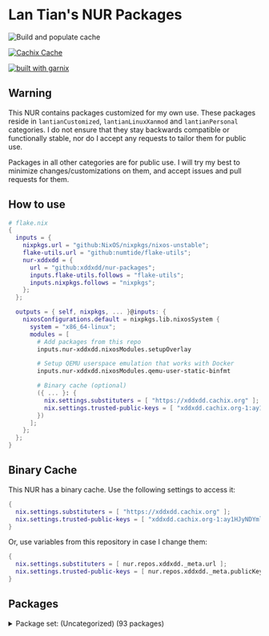 # Lan Tian's NUR Packages

![Build and populate cache](https://github.com/xddxdd/nur-packages/workflows/Build%20and%20populate%20cache/badge.svg)

[![Cachix Cache](https://img.shields.io/badge/cachix-xddxdd-blue.svg)](https://xddxdd.cachix.org)

[![built with garnix](https://img.shields.io/endpoint.svg?url=https%3A%2F%2Fgarnix.io%2Fapi%2Fbadges%2Fxddxdd%2Fnur-packages)](https://garnix.io)

## Warning

This NUR contains packages customized for my own use. These packages reside in `lantianCustomized`, `lantianLinuxXanmod` and `lantianPersonal` categories. I do not ensure that they stay backwards compatible or functionally stable, nor do I accept any requests to tailor them for public use.

Packages in all other categories are for public use. I will try my best to minimize changes/customizations on them, and accept issues and pull requests for them.

## How to use

```nix
# flake.nix
{
  inputs = {
    nixpkgs.url = "github:NixOS/nixpkgs/nixos-unstable";
    flake-utils.url = "github:numtide/flake-utils";
    nur-xddxdd = {
      url = "github:xddxdd/nur-packages";
      inputs.flake-utils.follows = "flake-utils";
      inputs.nixpkgs.follows = "nixpkgs";
    };
  };

  outputs = { self, nixpkgs, ... }@inputs: {
    nixosConfigurations.default = nixpkgs.lib.nixosSystem {
      system = "x86_64-linux";
      modules = [
        # Add packages from this repo
        inputs.nur-xddxdd.nixosModules.setupOverlay

        # Setup QEMU userspace emulation that works with Docker
        inputs.nur-xddxdd.nixosModules.qemu-user-static-binfmt

        # Binary cache (optional)
        ({ ... }: {
          nix.settings.substituters = [ "https://xddxdd.cachix.org" ];
          nix.settings.trusted-public-keys = [ "xddxdd.cachix.org-1:ay1HJyNDYmlSwj5NXQG065C8LfoqqKaTNCyzeixGjf8=" ];
        })
      ];
    };
  };
}
```

## Binary Cache

This NUR has a binary cache. Use the following settings to access it:

```nix
{
  nix.settings.substituters = [ "https://xddxdd.cachix.org" ];
  nix.settings.trusted-public-keys = [ "xddxdd.cachix.org-1:ay1HJyNDYmlSwj5NXQG065C8LfoqqKaTNCyzeixGjf8=" ];
}
```

Or, use variables from this repository in case I change them:

```nix
{
  nix.settings.substituters = [ nur.repos.xddxdd._meta.url ];
  nix.settings.trusted-public-keys = [ nur.repos.xddxdd._meta.publicKey ];
}
```

## Packages

<details>
<summary>Package set: (Uncategorized) (93 packages)</summary>

| State | Path | Name | Version | Description |
| ----- | ---- | ---- | ------- | ----------- |
|  | `amule-dlp` | [amule-dlp](https://github.com/amule-project/amule) | 7b3a07ab554d95267cca0c4a819b26d8474d6b3b | Peer-to-peer client for the eD2K and Kademlia networks |
|  | `asterisk-g72x` | [asterisk-g72x](https://github.com/arkadijs/asterisk-g72x) | 3855cec2ef2667f3e9224006dbaf179575752218 | G.729 and G.723.1 codecs for Asterisk (Only G.729 is enabled) |
|  | `asteriskDigiumCodecs` | merged- | 1.0.0 |  |
|  | `baidupcs-go` | [baidupcs-go](https://github.com/qjfoidnh/BaiduPCS-Go) | v3.9.5 | iikira/BaiduPCS-Go 原版基础上集成了分享链接/秒传链接转存功能 |
|  | `bepasty` | [bepasty](https://bepasty-server.readthedocs.org/) | 1.2.0 | universal pastebin server |
|  | `bilibili` | [bilibili](https://app.bilibili.com/) | 1.12.1-2 | Bilibili desktop client |
|  | `bird-babel-rtt` | [bird-babel-rtt](http://bird.network.cz) | bcbd53c4966cb59a50aa9d004250e08d10038250 | BIRD Internet Routing Daemon |
|  | `bird-lg-go` | [bird-lg-go](https://github.com/xddxdd/bird-lg-go) | 3c9a3e433915ffc619f10a003b5b9e6e83937436 | BIRD looking glass in Go, for better maintainability, easier deployment & smaller memory footprint |
|  | `bird-lgproxy-go` | [bird-lgproxy-go](https://github.com/xddxdd/bird-lg-go) | 3c9a3e433915ffc619f10a003b5b9e6e83937436 | BIRD looking glass in Go, for better maintainability, easier deployment & smaller memory footprint |
| `Broken` | `boringssl-oqs` | [boringssl-oqs](https://openquantumsafe.org) | OQS-BoringSSL-snapshot-2023-06 | Fork of BoringSSL that includes prototype quantum-resistant key exchange and authentication in the TLS handshake based on liboqs |
|  | `calibre-cops` | [calibre-cops](http://blog.slucas.fr/en/oss/calibre-opds-php-server) | 1.1.3 | Calibre OPDS (and HTML) PHP Server : web-based light alternative to Calibre content server / Calibre2OPDS to serve ebooks (epub, mobi, pdf, ...) |
|  | `chmlib-utils` | [chmlib](http://www.jedrea.com/chmlib) | 0.40a | A library for dealing with Microsoft ITSS/CHM format files |
|  | `chromium-oqs-bin` | [chromium-oqs-bin](https://github.com/open-quantum-safe/oqs-demos) | 0.7.2 | Chromium with Open Quantum Safe patches |
|  | `cloudpan189-go` | [cloudpan189-go](https://github.com/tickstep/cloudpan189-go) | v0.1.3 | 天翼云盘命令行客户端(CLI)，基于GO语言实现 |
|  | `cockpy` | [cockpy](https://github.com/Hiro420/CockPY) | 00fa2f220fd5e22c14a88b5f6000487b49b071f1 | public and open source version of the cbt2 ps im working on  |
|  | `deepspeech-gpu` | [deepspeech-gpu](https://github.com/mozilla/DeepSpeech) | 0.9.3 | Speech-to-text engine which can run in real time on devices ranging from a Raspberry Pi 4 to high power GPU servers. |
|  | `deepspeech-wrappers` | [deepspeech](https://github.com/mozilla/DeepSpeech) | 0.9.3 | Speech-to-text engine which can run in real time on devices ranging from a Raspberry Pi 4 to high power GPU servers. |
|  | `dingtalk` | [dingtalk](https://www.dingtalk.com/) | 7.0.50.30831 | 钉钉 |
|  | `dn42-pingfinder` | [dn42-pingfinder](https://git.dn42.dev/dn42/pingfinder/src/branch/master/clients) | 1.0.0 | DN42 Pingfinder |
|  | `douban-openapi-server` | [douban-openapi-server](https://github.com/caryyu/douban-openapi-server) | c7e2a0f59ba5cfb2d10a31013547686a4afab99d | A Douban API server that provides an unofficial APIs for media information gathering |
|  | `drone-file-secret` | [drone-file-secret](https://github.com/xddxdd/drone-file-secret) | b69ba503becb41c72a1b724f38a26e7f2c34b110 | A secret provider for Drone CI. It simply reads secrets from a given folder, suitable for private use Drone CI instances where running a Vault instance can be undesirable. |
|  | `drone-vault` | [drone-vault](https://docs.drone.io/configure/secrets/external/vault/) | v1.3.0 | Drone plugin for integrating with the Vault secrets manager |
|  | `etherguard` | [etherguard](https://github.com/KusakabeShi/EtherGuard-VPN) | a96db9e8cf68da687c5e26696df9778162d42ad2 | Layer2 version of wireguard with Floyd Warshall implement in go |
|  | `fastapi-dls` | [fastapi-dls](https://gitea.publichub.eu/oscar.krause/fastapi-dls) | 58ffa752f34b2d4ac71b18a68994ccfebb066c70 | Minimal Delegated License Service (DLS) |
|  | `fcitx5-breeze` | [fcitx5-breeze](https://github.com/scratch-er/fcitx5-breeze) | 2.0.0 | Fcitx5 theme to match KDE's Breeze style |
|  | `flaresolverr` | [flaresolverr](https://github.com/FlareSolverr/FlareSolverr) | v3.3.6 | Proxy server to bypass Cloudflare protection |
|  | `flasgger` | [flasgger](http://flasgger.pythonanywhere.com/) | 0.9.5 | Easy OpenAPI specs and Swagger UI for your Flask API |
|  | `ftp-proxy` | [ftp-proxy](http://www.ftpproxy.org/) | 1.2.3 | ftp.proxy - FTP Proxy Server |
|  | `genshin-checkin-helper` | [genshin-checkin-helper](https://gitlab.com/y1ndan/genshin-checkin-helper) | b9e36543bfe5b042e015463e5d0398cd234cba90 | More than check-in for Genshin Impact. |
|  | `genshinhelper2` | [genshinhelper2](https://gitlab.com/y1ndan/genshinhelper2) | 1382b89d0ee1f5dfcbe1425398fb4cfc260ddcdd | A Python library for miHoYo bbs and HoYoLAB Community. |
|  | `glauth` | [glauth](https://github.com/glauth/glauth) | v2.3.0 | A lightweight LDAP server for development, home use, or CI |
|  | `google-earth-pro` | [google-earth-pro](https://www.google.com/earth/) | 7.3.6.9345 | A world sphere viewer |
|  | `gopherus` | [gopherus](http://gopherus.sourceforge.net/) | 1.2.1 | Gopherus is a free, multiplatform, console-mode gopher client that provides a classic text interface to the gopherspace. |
|  | `grasscutter` | [grasscutter](https://github.com/Grasscutters/Grasscutter) | 1.7.2 | A server software reimplementation for a certain anime game. |
|  | `hath` | [hath](https://e-hentai.org/) | 1.6.1 | Hentai@Home |
|  | `hesuvi-hrir` | [hesuvi-hrir](https://sourceforge.net/projects/hesuvi/) | 2.0.0.1 | Headphone Surround Virtualizations for Equalizer APO |
|  | `hoyo-glyphs` | [hoyo-glyphs](https://github.com/SpeedyOrc-C/Hoyo-Glyphs) | 9914343c51384e45496522074c6cc6b15394543c | Constructed scripts by Hoyoverse 米哈游的架空文字  |
|  | `kaixinsong-fonts` | [kaixinsong-fonts](http://www.guoxuedashi.net/zidian/bujian/KaiXinSong.php) | 3.0 | KaiXinSong |
|  | `kata-image` | [kata-image](https://github.com/kata-containers/kata-containers) | 3.1.3 | Kata Containers is an open source project and community working to build a standard implementation of lightweight Virtual Machines (VMs) that feel and perform like containers, but provide the workload isolation and security advantages of VMs. (Packaging script adapted from https://github.com/TUM-DSE/doctor-cluster-config/blob/0c40be8dd86282122f8f04df738c409ef5e3da1c/pkgs/kata-images/default.nix) |
| `Broken` | `kata-runtime` | [kata-runtime](https://github.com/kata-containers/kata-containers) | 3.1.3 | Kata Containers is an open source project and community working to build a standard implementation of lightweight Virtual Machines (VMs) that feel and perform like containers, but provide the workload isolation and security advantages of VMs. (Packaging script adapted from https://github.com/TUM-DSE/doctor-cluster-config/blob/0c40be8dd86282122f8f04df738c409ef5e3da1c/pkgs/kata-runtime/default.nix) |
|  | `konnect` | [konnect](https://github.com/Kopano-dev/konnect) | v0.34.0 | Kopano Konnect implements an OpenID provider (OP) with integrated web login and consent forms. |
|  | `lantianCustomized` | merged-asterisk-attic-telnyx-compatible-coredns-librime-with-plugins-linux-xanmod-lantian-linux-xanmod-lantian-lto-linux-xanmod-lantian-unstable-linux-xanmod-lantian-unstable-lto-nbfc-linux-nginx-transmission-with-webui | 1.0.0 |  |
|  | `lantianLinuxXanmod` | merged-generic-generic-lto-latest-generic-latest-generic-lto-latest-x86_64-v1-latest-x86_64-v1-lto-latest-x86_64-v2-latest-x86_64-v2-lto-latest-x86_64-v3-latest-x86_64-v3-lto-latest-x86_64-v4-latest-x86_64-v4-lto-lts-generic-lts-generic-lto-lts-x86_64-v1-lts-x86_64-v1-lto-lts-x86_64-v2-lts-x86_64-v2-lto-lts-x86_64-v3-lts-x86_64-v3-lto-lts-x86_64-v4-lts-x86_64-v4-lto-v6_0-generic-v6_0-generic-lto-v6_0-x86_64-v1-v6_0-x86_64-v1-lto-v6_0-x86_64-v2-v6_0-x86_64-v2-lto-v6_0-x86_64-v3-v6_0-x86_64-v3-lto-v6_0-x86_64-v4-v6_0-x86_64-v4-lto-v6_1-generic-v6_1-generic-lto-v6_1-x86_64-v1-v6_1-x86_64-v1-lto-v6_1-x86_64-v2-v6_1-x86_64-v2-lto-v6_1-x86_64-v3-v6_1-x86_64-v3-lto-v6_1-x86_64-v4-v6_1-x86_64-v4-lto-x86_64-v1-x86_64-v1-lto-x86_64-v2-x86_64-v2-lto-x86_64-v3-x86_64-v3-lto-x86_64-v4-x86_64-v4-lto | 1.0.0 |  |
|  | `lantianLinuxXanmodPackages` | merged- | 1.0.0 |  |
|  | `lantianPersonal` | merged-libltnginx | 1.0.0 |  |
|  | `ldap-auth-proxy` | [ldap-auth-proxy](https://github.com/pinepain/ldap-auth-proxy) | 66a8236af574f554478fe376051b95f61235efc9 | A simple drop-in HTTP proxy for transparent LDAP authentication which is also a HTTP auth backend. |
|  | `libnftnl-fullcone` | [libnftnl](https://netfilter.org/projects/libnftnl/) | 1.2.6 | A userspace library providing a low-level netlink API to the in-kernel nf_tables subsystem |
|  | `liboqs` | [liboqs](https://openquantumsafe.org) | a80fdf8ee48ea979b5b90ceba026610338608ce0 | C library for prototyping and experimenting with quantum-resistant cryptography |
|  | `netboot-xyz` | [netboot-xyz](https://netboot.xyz/) | 2.0.72 | Your favorite operating systems in one place. A network-based bootable operating system installer based on iPXE. |
|  | `netns-exec` | [netns-exec](https://github.com/pekman/netns-exec) | aa346fd058d47b238ae1b86250f414bcab2e7927 | Run command in Linux network namespace as normal user |
|  | `nftables-fullcone` | [nftables](https://netfilter.org/projects/nftables/) | 1.0.8 | The project that aims to replace the existing {ip,ip6,arp,eb}tables framework |
|  | `noise-suppression-for-voice` | [noise-suppression-for-voice](https://github.com/werman/noise-suppression-for-voice) | v1.03 | Noise suppression plugin based on Xiph's RNNoise |
|  | `nullfs` | [nullfs](https://github.com/xrgtn/nullfs) | 0884f87ec01faaee219f59742c14ed3c3945f5c0 | FUSE nullfs drivers |
| `Broken` | `nvlax` | [nvlax](https://github.com/illnyang/nvlax) | b3699ad40c4dfbb9d46c53325d63ae8bf4a94d7f | Future-proof NvENC & NvFBC patcher |
|  | `oci-arm-host-capacity` | [oci-arm-host-capacity](https://github.com/hitrov/oci-arm-host-capacity) | 1a655bf6150d64f4f3732f267477ed3e4c6f87d0 | This script allows to bypass Oracle Cloud Infrastructure 'Out of host capacity' error immediately when additional OCI capacity will appear in your Home Region / Availability domain. |
|  | `onepush` | [onepush](https://gitlab.com/y1ndan/onepush) | 3a1d5880e3b8f1c5191ee28acd828def15fe135d | A Python library to send notifications to your iPhone, Discord, Telegram, WeChat, QQ and DingTalk. |
|  | `openj9-ibm-semeru` | merged-jdk-bin-11-jdk-bin-11_0_12_0-jdk-bin-11_0_13_0-jdk-bin-11_0_14_0-jdk-bin-11_0_14_1-jdk-bin-11_0_15_0-jdk-bin-11_0_16_0-jdk-bin-11_0_16_1-jdk-bin-11_0_17_0-jdk-bin-11_0_18_0-jdk-bin-11_0_19_0-jdk-bin-11_0_20_0-jdk-bin-11_0_20_1-jdk-bin-16-jdk-bin-16_0_2_0-jdk-bin-17-jdk-bin-17_0_1_0-jdk-bin-17_0_2_0-jdk-bin-17_0_3_0-jdk-bin-17_0_4_0-jdk-bin-17_0_4_1-jdk-bin-17_0_5_0-jdk-bin-17_0_6_0-jdk-bin-17_0_7_0-jdk-bin-17_0_8_0-jdk-bin-17_0_8_1-jdk-bin-18-jdk-bin-18_0_1_0-jdk-bin-18_0_1_1-jdk-bin-18_0_2_0-jdk-bin-18_0_2_1-jdk-bin-19-jdk-bin-19_0_2_0-jdk-bin-20-jdk-bin-20_0_1_0-jdk-bin-20_0_2_0-jdk-bin-8-jdk-bin-8_0_302_0-jdk-bin-8_0_312_0-jdk-bin-8_0_322_0-jdk-bin-8_0_332_0-jdk-bin-8_0_345_0-jdk-bin-8_0_345_1-jdk-bin-8_0_352_0-jdk-bin-8_0_362_0-jdk-bin-8_0_372_0-jdk-bin-8_0_382_0-jre-bin-11-jre-bin-11_0_12_0-jre-bin-11_0_13_0-jre-bin-11_0_14_0-jre-bin-11_0_14_1-jre-bin-11_0_15_0-jre-bin-11_0_16_0-jre-bin-11_0_16_1-jre-bin-11_0_17_0-jre-bin-11_0_18_0-jre-bin-11_0_19_0-jre-bin-11_0_20_0-jre-bin-11_0_20_1-jre-bin-16-jre-bin-16_0_2_0-jre-bin-17-jre-bin-17_0_1_0-jre-bin-17_0_2_0-jre-bin-17_0_3_0-jre-bin-17_0_4_0-jre-bin-17_0_4_1-jre-bin-17_0_5_0-jre-bin-17_0_6_0-jre-bin-17_0_7_0-jre-bin-17_0_8_0-jre-bin-17_0_8_1-jre-bin-18-jre-bin-18_0_1_0-jre-bin-18_0_1_1-jre-bin-18_0_2_0-jre-bin-18_0_2_1-jre-bin-19-jre-bin-19_0_2_0-jre-bin-20-jre-bin-20_0_1_0-jre-bin-20_0_2_0-jre-bin-8-jre-bin-8_0_302_0-jre-bin-8_0_312_0-jre-bin-8_0_322_0-jre-bin-8_0_332_0-jre-bin-8_0_345_0-jre-bin-8_0_345_1-jre-bin-8_0_352_0-jre-bin-8_0_362_0-jre-bin-8_0_372_0-jre-bin-8_0_382_0 | 1.0.0 |  |
|  | `openjdk-adoptium` | merged-jdk-bin-11-jdk-bin-11_0_12_7-jdk-bin-11_0_13_8-jdk-bin-11_0_14_1_1-jdk-bin-11_0_14_9-jdk-bin-11_0_15_10-jdk-bin-11_0_16_1_1-jdk-bin-11_0_16_8-jdk-bin-11_0_17_8-jdk-bin-11_0_18_10-jdk-bin-11_0_19_7-jdk-bin-11_0_20_1_1-jdk-bin-11_0_20_8-jdk-bin-16-jdk-bin-16_0_2_7-jdk-bin-17-jdk-bin-17_0_1_12-jdk-bin-17_0_2_8-jdk-bin-17_0_3_7-jdk-bin-17_0_4_1_1-jdk-bin-17_0_4_8-jdk-bin-17_0_5_8-jdk-bin-17_0_6_10-jdk-bin-17_0_7_7-jdk-bin-17_0_8_1_1-jdk-bin-17_0_8_7-jdk-bin-17_35-jdk-bin-18-jdk-bin-18_0_1_10-jdk-bin-18_0_2_1_1-jdk-bin-18_0_2_9-jdk-bin-18_36-jdk-bin-8-jdk-bin-8u302_b08-jdk-bin-8u312_b07-jdk-bin-8u322_b06-jdk-bin-8u332_b09-jdk-bin-8u342_b07-jdk-bin-8u345_b01-jdk-bin-8u352_b08-jdk-bin-8u362_b09-jdk-bin-8u372_b07-jdk-bin-8u382_b05-jre-bin-11-jre-bin-11_0_12_7-jre-bin-11_0_13_8-jre-bin-11_0_14_1_1-jre-bin-11_0_14_9-jre-bin-11_0_15_10-jre-bin-11_0_16_1_1-jre-bin-11_0_16_8-jre-bin-11_0_17_8-jre-bin-11_0_18_10-jre-bin-11_0_19_7-jre-bin-11_0_20_1_1-jre-bin-11_0_20_8-jre-bin-17-jre-bin-17_0_1_12-jre-bin-17_0_2_8-jre-bin-17_0_3_7-jre-bin-17_0_4_1_1-jre-bin-17_0_4_8-jre-bin-17_0_5_8-jre-bin-17_0_6_10-jre-bin-17_0_7_7-jre-bin-17_0_8_1_1-jre-bin-17_0_8_7-jre-bin-18-jre-bin-18_0_1_10-jre-bin-18_0_2_1_1-jre-bin-18_0_2_9-jre-bin-8-jre-bin-8u302_b08-jre-bin-8u312_b07-jre-bin-8u322_b06-jre-bin-8u332_b09-jre-bin-8u342_b07-jre-bin-8u345_b01-jre-bin-8u352_b08-jre-bin-8u362_b09-jre-bin-8u372_b07-jre-bin-8u382_b05 | 1.0.0 |  |
|  | `openssl-oqs` | [openssl-oqs](https://www.openssl.org/) | 1.1.1 | A cryptographic library that implements the SSL and TLS protocols |
|  | `openssl-oqs-provider` | [openssl-oqs-provider](https://openquantumsafe.org) | 5fd47f991a8a04887d1313d287f7ba5ba5fbaefa | OpenSSL 3 provider containing post-quantum algorithms |
|  | `osdlyrics` | [osdlyrics](https://github.com/osdlyrics/osdlyrics) | 0.5.14 | Standalone lyrics fetcher/displayer (windowed and OSD mode). |
|  | `payload-dumper-go` | [payload-dumper-go](https://github.com/ssut/payload-dumper-go) | 1.2.2 | An android OTA payload dumper written in Go |
|  | `phpmyadmin` | [phpmyadmin](https://www.phpmyadmin.net/) | 5.2.1 | A web interface for MySQL and MariaDB |
|  | `phppgadmin` | [phppgadmin](https://github.com/phppgadmin/phppgadmin) | v7.14.5-mod | The premier web-based administration tool for PostgreSQL |
|  | `plangothic-fonts` | merged-allideo-fallback | 1.0.0 |  |
|  | `pterodactyl-wings` | [pterodactyl-wings](https://pterodactyl.io) | v1.11.7 | The server control plane for Pterodactyl Panel. |
|  | `qbittorrent-enhanced-edition` | [qbittorrent-enhanced-edition](https://www.qbittorrent.org/) | release-4.5.5.10 | Featureful free software BitTorrent client |
|  | `qbittorrent-enhanced-edition-nox` | [qbittorrent-enhanced-edition](https://www.qbittorrent.org/) | release-4.5.5.10 | Featureful free software BitTorrent client |
|  | `qemu-user-static` | [qemu-user-static](http://www.qemu.org/) | 8.1.1+ds-1+b1 | A generic and open source machine emulator and virtualizer |
|  | `qq` | [qq](https://im.qq.com/linuxqq/index.html) | 3.2.1-17153 | QQ for Linux |
|  | `qqmusic` | [qqmusic](https://y.qq.com/) | 1.1.5 | Tencent QQ Music (Packaging script adapted from https://aur.archlinux.org/packages/qqmusic-bin) |
|  | `rime-aurora-pinyin` | [rime-aurora-pinyin](https://github.com/hosxy/rime-aurora-pinyin) | 122b46976401995cbafcfc748806985ff3a437a4 | 【极光拼音】输入方案 |
|  | `rime-dict` | [rime-dict](https://github.com/Iorest/rime-dict) | 325ecbda51cd93e07e2fe02e37e5f14d94a4a541 | RIME 词库增强 |
|  | `rime-ice` | [rime-ice](https://dvel.me/posts/rime-ice/) | c2d62e43855c24620b99a87e35b3a3bd74521c6f | Rime 配置：雾凇拼音 | 长期维护的简体词库  |
|  | `rime-moegirl` | [rime-moegirl](https://github.com/outloudvi/mw2fcitx/releases) | 20230914 | Releases for dict of zh.moegirl.org.cn |
|  | `rime-zhwiki` | [rime-zhwiki](https://github.com/felixonmars/fcitx5-pinyin-zhwiki) | 20230823 | Fcitx 5 Pinyin Dictionary from zh.wikipedia.org |
|  | `route-chain` | [route-chain](https://github.com/xddxdd/route-chain) | 8922b56c70f92f29a9bbd72a4e8a13fd8b8c4197 | A small app to generate a long path in traceroute. |
|  | `sgx-software-enable` | [sgx-software-enable](https://github.com/intel/sgx-software-enable) | 7977d6dd373f3a14a615ee9be6f24ecd37c0b43d | This application will enable Intel SGX on Linux systems where the BIOS supports Intel SGX, but does not provide an explicit option to enable it. These systems can only enable Intel SGX via the "software enable" procedure. |
|  | `smartrent_py` | [smartrent_py](https://github.com/ZacheryThomas/smartrent.py) | 0.4.0 | Api for SmartRent locks, thermostats, moisture sensors and switches |
|  | `soggy` | [soggy](https://github.com/LDAsuku/soggy) | 2736cb094a51d186dabf2204a7599e9b8118f8dd | Experimental server emulator for a game I forgot its name |
|  | `space-cadet-pinball-full-tilt` | [SpaceCadetPinball](https://github.com/k4zmu2a/SpaceCadetPinball) | 2.0.1 | Reverse engineering of 3D Pinball for Windows – Space Cadet, a game bundled with Windows (With Full Tilt Pinball data) |
|  | `svp` | [svp](https://www.svp-team.com/wiki/SVP:Linux) | 4.5.210-2 | SmoothVideo Project 4 (SVP4) (Packaging script adapted from https://aur.archlinux.org/packages/svp) |
|  | `tachidesk-server` | [tachidesk-server](https://github.com/Suwayomi/Tachidesk-Server) | 0.6.2-r1074 | A rewrite of Tachiyomi for the Desktop |
|  | `th-fonts` | merged-feon-hak-joeng-khaai-p-khaai-t-ming-sung-p-sung-t-sy-tshyn | 1.0.0 |  |
|  | `undetected-chromedriver` | [undetected-chromedriver](https://github.com/ultrafunkamsterdam/undetected-chromedriver) | cea80717c5a3d95ccf5c40e6e38081d5454ec7a5 | Custom Selenium Chromedriver | Zero-Config | Passes ALL bot mitigation systems (like Distil / Imperva/ Datadadome / CloudFlare IUAM) |
|  | `undetected-chromedriver-bin` | [undetected-chromedriver-bin](https://chromedriver.chromium.org/) | 117.0.5938.149 | Chromedriver with undetected-chromedriver patch |
|  | `vivado-2022_2` | [vivado](https://www.xilinx.com/products/design-tools/vivado.html) | 2022.2 | Xilinx Vivado WebPack Edition (Packaging script adapted from https://github.com/lschuermann/nur-packages/blob/master/pkgs/vivado/vivado-2022_2.nix) |
| `Broken` | `vs-rife` | [vs-rife](https://github.com/HolyWu/vs-rife) | v4.0.0 | Real-Time Intermediate Flow Estimation for Video Frame Interpolation for VapourSynth |
|  | `wechat-uos` | [wechat-uos](https://weixin.qq.com/) | 2.1.5 | WeChat desktop (System Electron) (Packaging script adapted from https://aur.archlinux.org/packages/wechat-uos) |
|  | `wechat-uos-bin` | [wechat-uos-bin](https://weixin.qq.com/) | 2.1.5 | WeChat desktop (Official binary) (Packaging script adapted from https://aur.archlinux.org/packages/wechat-uos) |
|  | `wine-wechat` | [wine-wechat](https://weixin.qq.com/) | 3.9.7 | Wine WeChat (Packaging script adapted from https://aur.archlinux.org/packages/deepin-wine-wechat) |
|  | `xstatic-asciinema-player` | [xstatic-asciinema-player](https://github.com/asciinema/asciinema-player) | 2.6.1.1 | asciinema-player packaged for setuptools (easy_install) / pip. |
|  | `xstatic-font-awesome` | [xstatic-font-awesome](https://github.com/FortAwesome/Font-Awesome) | 4.7.0.0 | Font Awesome packaged for setuptools (easy_install) / pip. |
</details>



